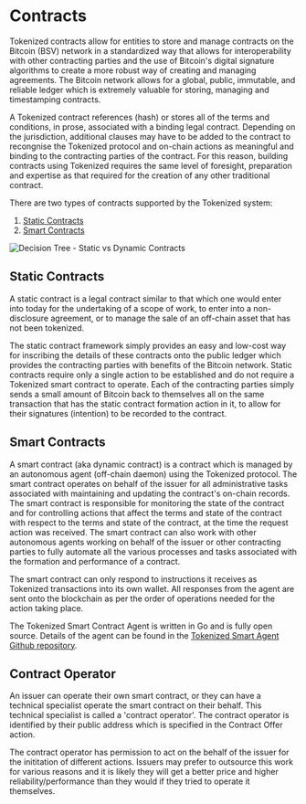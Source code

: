 # Contracts

Tokenized contracts allow for entities to store and manage contracts on the Bitcoin (BSV) network in a standardized way that allows for interoperability with other contracting parties and the use of Bitcoin's digital signature algorithms to create a more robust way of creating and managing agreements.  The Bitcoin network allows for a global, public, immutable, and reliable ledger which is extremely valuable for storing, managing and timestamping contracts.

A Tokenized contract references (hash) or stores all of the terms and conditions, in prose, associated with a binding legal contract.  Depending on the jurisdiction, additional clauses may have to be added to the contract to recongnise the Tokenized protocol and on-chain actions as meaningful and binding to the contracting parties of the contract.  For this reason, building contracts using Tokenized requires the same level of foresight, preparation and expertise as that required for the creation of any other traditional contract.

There are two types of contracts supported by the Tokenized system:

1. [Static Contracts](#static-contracts)
2. [Smart Contracts](#smart-contracts)

<img src="https://raw.githubusercontent.com/tokenized/docs/master/images/contract-formation-decision-tree.svg?sanitize=true" alt="Decision Tree - Static vs Dynamic Contracts">

<a name="static-contracts"></a>
## Static Contracts

A static contract is a legal contract similar to that which one would enter into today for the undertaking of a scope of work, to enter into a non-disclosure agreement, or to manage the sale of an off-chain asset that has not been tokenized.

The static contract framework simply provides an easy and low-cost way for inscribing the details of these contracts onto the public ledger which provides the contracting parties with benefits of the Bitcoin network. Static contracts require only a single action to be established and do not require a Tokenized smart contract to operate.  Each of the contracting parties simply sends a small amount of Bitcoin back to themselves all on the same transaction that has the static contract formation action in it, to allow for their signatures (intention) to be recorded to the contract.

<a name="smart-contracts"></a>
## Smart Contracts

A smart contract (aka dynamic contract) is a contract which is managed by an autonomous agent (off-chain daemon) using the Tokenized protocol. The smart contract operates on behalf of the issuer for all administrative tasks associated with maintaining and updating the contract's on-chain records.  The smart contract is responsible for monitoring the state of the contract and for controlling actions that affect the terms and state of the contract with respect to the terms and state of the contract, at the time the request action was received.  The smart contract can also work with other autonomous agents working on behalf of the issuer or other contracting parties to fully automate all the various processes and tasks associated with the formation and performance of a contract.

The smart contract can only respond to instructions it receives as Tokenized transactions into its own wallet. All responses from the agent are sent onto the blockchain as per the order of operations needed for the action taking place.

The Tokenized Smart Contract Agent is written in Go and is fully open source. Details of the agent can be found in the [Tokenized Smart Agent Github repository](https://github.com/tokenized/specification).

## Contract Operator

An issuer can operate their own smart contract, or they can have a technical specialist operate the smart contract on their behalf. This technical specialist is called a 'contract operator'.  The contract operator is identified by their public address which is specified in the Contract Offer action.

The contract operator has permission to act on the behalf of the issuer for the inititation of different actions.  Issuers may prefer to outsource this work for various reasons and it is likely they will get a better price and higher reliability/performance than they would if they tried to operate it themselves.

